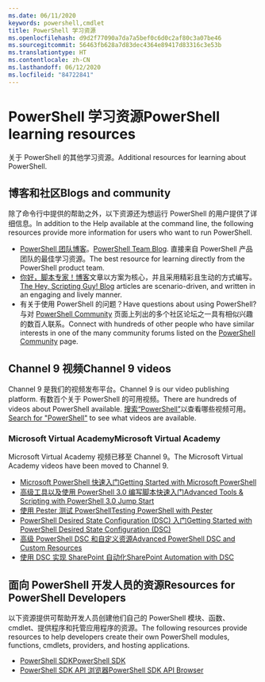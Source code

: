 ```yaml
---
ms.date: 06/11/2020
keywords: powershell,cmdlet
title: PowerShell 学习资源
ms.openlocfilehash: d9d2f77090a7da7a5bef0c6d0c2af80c3a07be46
ms.sourcegitcommit: 56463fb628a7d83dec4364e89417d83316c3e53b
ms.translationtype: HT
ms.contentlocale: zh-CN
ms.lasthandoff: 06/12/2020
ms.locfileid: "84722841"
---
```

# <a name="powershell-learning-resources"></a><span data-ttu-id="7d2c0-103">PowerShell 学习资源</span><span class="sxs-lookup"><span data-stu-id="7d2c0-103">PowerShell learning resources</span></span>

<span data-ttu-id="7d2c0-104">关于 PowerShell 的其他学习资源。</span><span class="sxs-lookup"><span data-stu-id="7d2c0-104">Additional resources for learning about PowerShell.</span></span>

## <a name="blogs-and-community"></a><span data-ttu-id="7d2c0-105">博客和社区</span><span class="sxs-lookup"><span data-stu-id="7d2c0-105">Blogs and community</span></span>

<span data-ttu-id="7d2c0-106">除了命令行中提供的帮助之外，以下资源还为想运行 PowerShell 的用户提供了详细信息。</span><span class="sxs-lookup"><span data-stu-id="7d2c0-106">In addition to the Help available at the command line, the following resources provide more information for users who want to run PowerShell.</span></span>

- <span data-ttu-id="7d2c0-107">[PowerShell 团队博客](https://devblogs.microsoft.com/powershell/)。</span><span class="sxs-lookup"><span data-stu-id="7d2c0-107">[PowerShell Team Blog](https://devblogs.microsoft.com/powershell/).</span></span> <span data-ttu-id="7d2c0-108">直接来自 PowerShell 产品团队的最佳学习资源。</span><span class="sxs-lookup"><span data-stu-id="7d2c0-108">The best resource for learning directly from the PowerShell product team.</span></span>
- <span data-ttu-id="7d2c0-109">[你好，脚本专家！博客](https://devblogs.microsoft.com/scripting/)文章以方案为核心，并且采用精彩且生动的方式编写。</span><span class="sxs-lookup"><span data-stu-id="7d2c0-109">[The Hey, Scripting Guy! Blog](https://devblogs.microsoft.com/scripting/) articles are scenario-driven, and written in an engaging and lively manner.</span></span>
- <span data-ttu-id="7d2c0-110">有关于使用 PowerShell 的问题？</span><span class="sxs-lookup"><span data-stu-id="7d2c0-110">Have questions about using PowerShell?</span></span> <span data-ttu-id="7d2c0-111">与对 [PowerShell Community](/powershell/scripting/community/community-support) 页面上列出的多个社区论坛之一具有相似兴趣的数百人联系。</span><span class="sxs-lookup"><span data-stu-id="7d2c0-111">Connect with hundreds of other people who have similar interests in one of the many community forums listed on the [PowerShell Community](/powershell/scripting/community/community-support) page.</span></span>

## <a name="channel-9-videos"></a><span data-ttu-id="7d2c0-112">Channel 9 视频</span><span class="sxs-lookup"><span data-stu-id="7d2c0-112">Channel 9 videos</span></span>

<span data-ttu-id="7d2c0-113">Channel 9 是我们的视频发布平台。</span><span class="sxs-lookup"><span data-stu-id="7d2c0-113">Channel 9 is our video publishing platform.</span></span> <span data-ttu-id="7d2c0-114">有数百个关于 PowerShell 的可用视频。</span><span class="sxs-lookup"><span data-stu-id="7d2c0-114">There are hundreds of videos about PowerShell available.</span></span> <span data-ttu-id="7d2c0-115">[搜索“PowerShell”](https://channel9.msdn.com/Tags/powershell)以查看哪些视频可用。</span><span class="sxs-lookup"><span data-stu-id="7d2c0-115">[Search for "PowerShell"](https://channel9.msdn.com/Tags/powershell) to see what videos are available.</span></span>

### <a name="microsoft-virtual-academy"></a><span data-ttu-id="7d2c0-116">Microsoft Virtual Academy</span><span class="sxs-lookup"><span data-stu-id="7d2c0-116">Microsoft Virtual Academy</span></span>

<span data-ttu-id="7d2c0-117">Microsoft Virtual Academy 视频已移至 Channel 9。</span><span class="sxs-lookup"><span data-stu-id="7d2c0-117">The Microsoft Virtual Academy videos have been moved to Channel 9.</span></span>

- [<span data-ttu-id="7d2c0-118">Microsoft PowerShell 快速入门</span><span class="sxs-lookup"><span data-stu-id="7d2c0-118">Getting Started with Microsoft PowerShell</span></span>](https://channel9.msdn.com/Series/Getting-Started-with-Microsoft-PowerShell)
- [<span data-ttu-id="7d2c0-119">高级工具以及使用 PowerShell 3.0 编写脚本快速入门</span><span class="sxs-lookup"><span data-stu-id="7d2c0-119">Advanced Tools & Scripting with PowerShell 3.0 Jump Start</span></span>](https://channel9.msdn.com/Series/Advanced-Tools-and-Scripting-with-PowerShell-3.0-Jump-Start)
- [<span data-ttu-id="7d2c0-120">使用 Pester 测试 PowerShell</span><span class="sxs-lookup"><span data-stu-id="7d2c0-120">Testing PowerShell with Pester</span></span>](https://channel9.msdn.com/Series/Testing-PowerShell-with-Pester)
- [<span data-ttu-id="7d2c0-121">PowerShell Desired State Configuration (DSC) 入门</span><span class="sxs-lookup"><span data-stu-id="7d2c0-121">Getting Started with PowerShell Desired State Configuration (DSC)</span></span>](https://channel9.msdn.com/Series/Getting-Started-with-PowerShell-DSC)
- [<span data-ttu-id="7d2c0-122">高级 PowerShell DSC 和自定义资源</span><span class="sxs-lookup"><span data-stu-id="7d2c0-122">Advanced PowerShell DSC and Custom Resources</span></span>](https://channel9.msdn.com/Series/Advanced-PowerShell-DSC-and-Custom-Resources)
- [<span data-ttu-id="7d2c0-123">使用 DSC 实现 SharePoint 自动化</span><span class="sxs-lookup"><span data-stu-id="7d2c0-123">SharePoint Automation with DSC</span></span>](https://channel9.msdn.com/Series/SharePoint-Automation-with-DSC)

## <a name="resources-for-powershell-developers"></a><span data-ttu-id="7d2c0-124">面向 PowerShell 开发人员的资源</span><span class="sxs-lookup"><span data-stu-id="7d2c0-124">Resources for PowerShell Developers</span></span>

<span data-ttu-id="7d2c0-125">以下资源提供可帮助开发人员创建他们自己的 PowerShell 模块、函数、cmdlet、提供程序和托管应用程序的资源。</span><span class="sxs-lookup"><span data-stu-id="7d2c0-125">The following resources provide resources to help developers create their own PowerShell modules, functions, cmdlets, providers, and hosting applications.</span></span>

- [<span data-ttu-id="7d2c0-126">PowerShell SDK</span><span class="sxs-lookup"><span data-stu-id="7d2c0-126">PowerShell SDK</span></span>](/powershell/scripting/developer/windows-powershell)
- [<span data-ttu-id="7d2c0-127">PowerShell SDK API 浏览器</span><span class="sxs-lookup"><span data-stu-id="7d2c0-127">PowerShell SDK API Browser</span></span>](/dotnet/api/system.management.automation)
